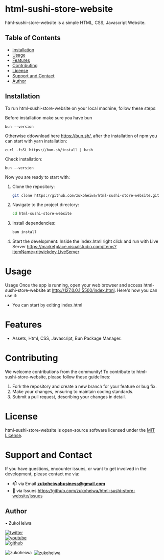 # html-sushi-store-website

html-sushi-store-website is a simple HTML, CSS, Javascript Website.

## Table of Contents

- [Installation](#installation)
- [Usage](#usage)
- [Features](#features)
- [Contributing](#contributing)
- [License](#license)
- [Support and Contact](#support-and-contact)
- [Author](#author)
## Installation

To run html-sushi-store-website on your local machine, follow these steps:

Before installation make sure you have bun
```
bun --version
```

Otherwise ddownload here https://bun.sh/, after the installation of npm you can start with yarn installation:

```
curl -fsSL https://bun.sh/install | bash
```
Check installation:

```
bun --version
```

Now you are ready to start with:

1. Clone the repository:

    ```bash
   git clone https://github.com/zukoheiwa/html-sushi-store-website.git
    ```
2. Navigate to the project directory:

    ```bash
    cd html-sushi-store-website
    ```
3. Install dependencies:
    ```bash
    bun install
    ```

4. Start the development:
    Inside the index.html right click and run with Live Server https://marketplace.visualstudio.com/items?itemName=ritwickdey.LiveServer

# Usage
Usage
Once the app is running, open your web browser and access html-sushi-store-website at http://127.0.0.1:5500/index.html. Here's how you can use it:

- You can start by editing index.html

# Features
- Assets, Html, CSS, Javascript, Bun Package Manager.

# Contributing
We welcome contributions from the community! To contribute to html-sushi-store-website, please follow these guidelines:
1. Fork the repository and create a new branch for your feature or bug fix.
2. Make your changes, ensuring to maintain coding standards.
3. Submit a pull request, describing your changes in detail.

# License
html-sushi-store-website is open-source software licensed under the [MIT License](https://choosealicense.com/licenses/mit/).

# Support and Contact
If you have questions, encounter issues, or want to get involved in the development, please contact me via:
- 📫 via Email **zukoheiwabusiness@gmail.com**
- 📄 via Issues https://github.com/zukoheiwa/html-sushi-store-website/issues 

## Author
&#8226; ZukoHeiwa
<div>
<a href="https://www.youtube.com/channel/UCt3X0lR50_2yqdj9o3LUpKA" target="blank">
  <img src="https://img.shields.io/badge/@ZukoHeiwa-blue?style=for-the-badge&logo=twitter" alt="twitter" />
</a>
<br>
<a href="https://twitter.com/ZukoHeiwa" target="blank">
  <img src="https://img.shields.io/badge/@ZukoHeiwa-red?style=for-the-badge&logo=youtube" alt="youtube" />
</a>
<br>
<a href="https://github.com/ZukoHeiwa" target="blank">
  <img src="https://img.shields.io/badge/@ZukoHeiwa-black?style=for-the-badge&logo=github" alt="github" />
</a>
</div>

<p><img align="left" src="https://github-readme-stats.vercel.app/api/top-langs?username=zukoheiwa&show_icons=true&locale=en&layout=compact" alt="zukoheiwa" /></p>

<p>&nbsp;<img align="center" src="https://github-readme-stats.vercel.app/api?username=zukoheiwa&show_icons=true&locale=en" alt="zukoheiwa" /></p>